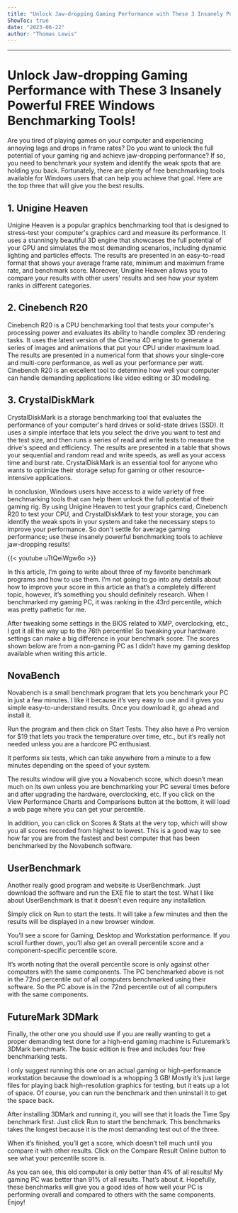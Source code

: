 ```yaml
---
title: "Unlock Jaw-dropping Gaming Performance with These 3 Insanely Powerful FREE Windows Benchmarking Tools!"
ShowToc: true 
date: "2023-06-22"
author: "Thomas Lewis"
---
```

*****
# Unlock Jaw-dropping Gaming Performance with These 3 Insanely Powerful FREE Windows Benchmarking Tools!

Are you tired of playing games on your computer and experiencing annoying lags and drops in frame rates? Do you want to unlock the full potential of your gaming rig and achieve jaw-dropping performance? If so, you need to benchmark your system and identify the weak spots that are holding you back. Fortunately, there are plenty of free benchmarking tools available for Windows users that can help you achieve that goal. Here are the top three that will give you the best results.

## 1. Unigine Heaven

Unigine Heaven is a popular graphics benchmarking tool that is designed to stress-test your computer's graphics card and measure its performance. It uses a stunningly beautiful 3D engine that showcases the full potential of your GPU and simulates the most demanding scenarios, including dynamic lighting and particles effects. The results are presented in an easy-to-read format that shows your average frame rate, minimum and maximum frame rate, and benchmark score. Moreover, Unigine Heaven allows you to compare your results with other users' results and see how your system ranks in different categories.

## 2. Cinebench R20

Cinebench R20 is a CPU benchmarking tool that tests your computer's processing power and evaluates its ability to handle complex 3D rendering tasks. It uses the latest version of the Cinema 4D engine to generate a series of images and animations that put your CPU under maximum load. The results are presented in a numerical form that shows your single-core and multi-core performance, as well as your performance per watt. Cinebench R20 is an excellent tool to determine how well your computer can handle demanding applications like video editing or 3D modeling.

## 3. CrystalDiskMark

CrystalDiskMark is a storage benchmarking tool that evaluates the performance of your computer's hard drives or solid-state drives (SSD). It uses a simple interface that lets you select the drive you want to test and the test size, and then runs a series of read and write tests to measure the drive's speed and efficiency. The results are presented in a table that shows your sequential and random read and write speeds, as well as your access time and burst rate. CrystalDiskMark is an essential tool for anyone who wants to optimize their storage setup for gaming or other resource-intensive applications.

In conclusion, Windows users have access to a wide variety of free benchmarking tools that can help them unlock the full potential of their gaming rig. By using Unigine Heaven to test your graphics card, Cinebench R20 to test your CPU, and CrystalDiskMark to test your storage, you can identify the weak spots in your system and take the necessary steps to improve your performance. So don't settle for average gaming performance; use these insanely powerful benchmarking tools to achieve jaw-dropping results!

{{< youtube uTtQeiWgw6o >}} 



In this article, I’m going to write about three of my favorite benchmark programs and how to use them. I’m not going to go into any details about how to improve your score in this article as that’s a completely different topic, however, it’s something you should definitely research. When I benchmarked my gaming PC, it was ranking in the 43rd percentile, which was pretty pathetic for me.
 
After tweaking some settings in the BIOS related to XMP, overclocking, etc.,  I got it all the way up to the 76th percentile! So tweaking your hardware settings can make a big difference in your benchmark score. The scores shown below are from a non-gaming PC as I didn’t have my gaming desktop available when writing this article.
 

 
## NovaBench
 
Novabench is a small benchmark program that lets you benchmark your PC in just a few minutes. I like it because it’s very easy to use and it gives you simple easy-to-understand results. Once you download it, go ahead and install it.
 
Run the program and then click on Start Tests. They also have a Pro version for $19 that lets you track the temperature over time, etc., but it’s really not needed unless you are a hardcore PC enthusiast.
 
It performs six tests, which can take anywhere from a minute to a few minutes depending on the speed of your system.
 
The results window will give you a Novabench score, which doesn’t mean much on its own unless you are benchmarking your PC several times before and after upgrading the hardware, overclocking, etc. If you click on the View Performance Charts and Comparisons button at the bottom, it will load a web page where you can get your percentile.
 
In addition, you can click on Scores & Stats at the very top, which will show you all scores recorded from highest to lowest. This is a good way to see how far you are from the fastest and best computer that has been benchmarked by the Novabench software.
 
## UserBenchmark
 
Another really good program and website is UserBenchmark. Just download the software and run the EXE file to start the test. What I like about UserBenchmark is that it doesn’t even require any installation.
 
Simply click on Run to start the tests. It will take a few minutes and then the results will be displayed in a new browser window.
 
You’ll see a score for Gaming, Desktop and Workstation performance. If you scroll further down, you’ll also get an overall percentile score and a component-specific percentile score.
 
It’s worth noting that the overall percentile score is only against other computers with the same components. The PC benchmarked above is not in the 72nd percentile out of all computers benchmarked using their software. So the PC above is in the 72nd percentile out of all computers with the same components.
 
## FutureMark 3DMark
 
Finally, the other one you should use if you are really wanting to get a proper demanding test done for a high-end gaming machine is Futuremark’s 3DMark benchmark. The basic edition is free and includes four free benchmarking tests.
 
I only suggest running this one on an actual gaming or high-performance workstation because the download is a whopping 3 GB! Mostly it’s just large files for playing back high-resolution graphics for testing, but it eats up a lot of space. Of course, you can run the benchmark and then uninstall it to get the space back.
 
After installing 3DMark and running it, you will see that it loads the Time Spy benchmark first. Just click Run to start the benchmark. This benchmarks takes the longest because it is the most demanding test out of the three.
 
When it’s finished, you’ll get a score, which doesn’t tell much until you compare it with other results. Click on the Compare Result Online button to see what your percentile score is.
 
As you can see, this old computer is only better than 4% of all results! My gaming PC was better than 91% of all results. That’s about it. Hopefully, these benchmarks will give you a good idea of how well your PC is performing overall and compared to others with the same components. Enjoy!



